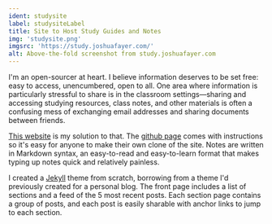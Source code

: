 ```yaml
---
ident: studysite
label: studysiteLabel
title: Site to Host Study Guides and Notes
img: 'studysite.png'
imgsrc: 'https://study.joshuafayer.com/'
alt: Above-the-fold screenshot from study.joshuafayer.com
---
```


I'm an open-sourcer at heart. I believe information deserves to be set free: easy to access, unencumbered, open to all. One area where information is particularly stressful to share is in the classroom settings&mdash;sharing and accessing studying resources, class notes, and other materials is often a confusing mess of exchanging email addresses and sharing documents between friends.

[This website](https://study.joshuafayer.com/) is my solution to that. The [github page](https://github.com/crecker2/study) comes with instructions so it's easy for anyone to make their own clone of the site. Notes are written in Markdown syntax, an easy-to-read and easy-to-learn format that makes typing up notes quick and relatively painless.

I created a [Jekyll](https://jekyllrb.com) theme from scratch, borrowing from a theme I'd previously created for a personal blog. The front page includes a list of sections and a feed of the 5 most recent posts. Each section page contains a group of posts, and each post is easily sharable with anchor links to jump to each section.
